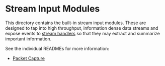 # Stream Input Modules

This directory contains the built-in stream input modules. These are designed to tap into high throughput, information
dense data streams and expose events to [stream handlers](/src/handlers) so that they may extract and summarize
important information.

See the individual READMEs for more information:

* [Packet Capture](pcap/)

